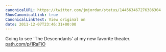 ```yaml
---
canonicalURL: https://twitter.com/jmjordan/status/144563467276386304
ShowCanonicalLink: true
CanonicalLinkText: View original on
date: 2011-12-07T23:46:31+00:00
---
```

Going to see 'The Descendants' at my new favorite theater. [path.com/p/1RaFiO](https://path.com/p/1RaFiO)